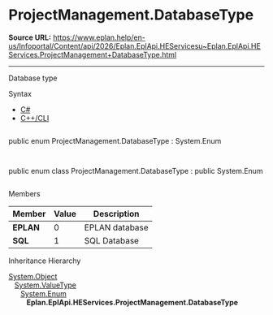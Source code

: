 # ProjectManagement.DatabaseType

**Source URL:** https://www.eplan.help/en-us/Infoportal/Content/api/2026/Eplan.EplApi.HEServicesu~Eplan.EplApi.HEServices.ProjectManagement+DatabaseType.html

---

Database type

Syntax

- [C#](#i-syntax-CS)
- [C++/CLI](#i-syntax-CPP2005)

```
```
public enum ProjectManagement.DatabaseType : System.Enum
```
```

```
```
public enum class ProjectManagement.DatabaseType : public System.Enum
```
```

Members

| Member | Value | Description |
| --- | --- | --- |
| **EPLAN** | 0 | EPLAN database |
| **SQL** | 1 | SQL Database |

Inheritance Hierarchy

[System.Object](#)  
   [System.ValueType](#)  
      [System.Enum](#)  
         **Eplan.EplApi.HEServices.ProjectManagement.DatabaseType**

